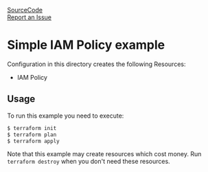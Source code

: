 [SourceCode](https://github.com/nclouds/terraform-aws-iam-policy/tree/v0.1.2/examples)   
[Report an Issue](https://github.com/nclouds/terraform-aws-iam-policy/issues)

# Simple IAM Policy example

Configuration in this directory creates the following Resources:
- IAM Policy

## Usage

To run this example you need to execute:

```bash
$ terraform init
$ terraform plan
$ terraform apply
```

Note that this example may create resources which cost money. Run `terraform destroy` when you don't need these resources.

